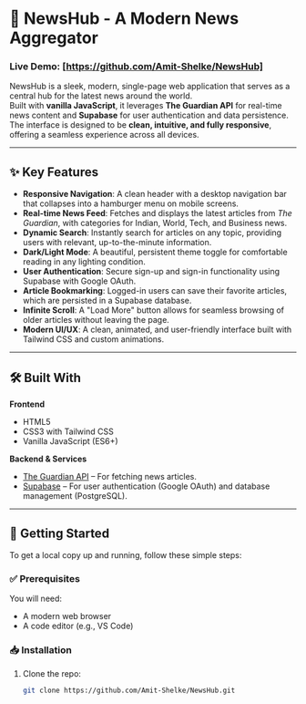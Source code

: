 # 📰 NewsHub - A Modern News Aggregator

### Live Demo: [https://github.com/Amit-Shelke/NewsHub]

NewsHub is a sleek, modern, single-page web application that serves as a central hub for the latest news around the world.  
Built with **vanilla JavaScript**, it leverages **The Guardian API** for real-time news content and **Supabase** for user authentication and data persistence.  
The interface is designed to be **clean, intuitive, and fully responsive**, offering a seamless experience across all devices.

---

## ✨ Key Features

- **Responsive Navigation**: A clean header with a desktop navigation bar that collapses into a hamburger menu on mobile screens.  
- **Real-time News Feed**: Fetches and displays the latest articles from *The Guardian*, with categories for Indian, World, Tech, and Business news.  
- **Dynamic Search**: Instantly search for articles on any topic, providing users with relevant, up-to-the-minute information.  
- **Dark/Light Mode**: A beautiful, persistent theme toggle for comfortable reading in any lighting condition.  
- **User Authentication**: Secure sign-up and sign-in functionality using Supabase with Google OAuth.  
- **Article Bookmarking**: Logged-in users can save their favorite articles, which are persisted in a Supabase database.  
- **Infinite Scroll**: A "Load More" button allows for seamless browsing of older articles without leaving the page.  
- **Modern UI/UX**: A clean, animated, and user-friendly interface built with Tailwind CSS and custom animations.  

---

## 🛠️ Built With

**Frontend**
- HTML5  
- CSS3 with Tailwind CSS  
- Vanilla JavaScript (ES6+)  

**Backend & Services**
- [The Guardian API](https://open-platform.theguardian.com/) – For fetching news articles.  
- [Supabase](https://supabase.com/) – For user authentication (Google OAuth) and database management (PostgreSQL).  

---

## 🚀 Getting Started

To get a local copy up and running, follow these simple steps:

### ✅ Prerequisites
You will need:
- A modern web browser  
- A code editor (e.g., VS Code)  

### 📥 Installation

1. Clone the repo:
   ```bash
   git clone https://github.com/Amit-Shelke/NewsHub.git

  
